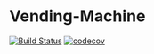 # Vending-Machine

[![Build Status](https://www.travis-ci.com/Athira-Sabu/Vending-Machine.svg?branch=main)](https://www.travis-ci.com/Athira-Sabu/Vending-Machine)
[![codecov](https://codecov.io/gh/Athira-Sabu/Vending-Machine/branch/main/graph/badge.svg?token=709METS1SG)](https://codecov.io/gh/Athira-Sabu/Vending-Machine)